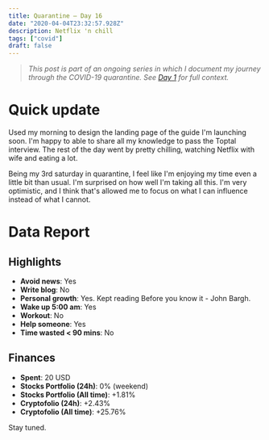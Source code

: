 ```yaml
---
title: Quarantine — Day 16
date: "2020-04-04T23:32:57.928Z"
description: Netflix 'n chill
tags: ["covid"]
draft: false
---
```


> *This post is part of an ongoing series in which I document my journey through the COVID-19 quarantine. See [Day 1](/quarantine-day-1) for full context.*

<div class="divider"></div>

# Quick update

Used my morning to design the landing page of the guide I'm launching soon. I'm happy to able to share all my knowledge to pass the Toptal interview. The rest of the day went by pretty chilling, watching Netflix with wife and eating a lot.

Being my 3rd saturday in quarantine, I feel like I'm enjoying my time even a little bit than usual. I'm surprised on how well I'm taking all this. I'm very optimistic, and I think that's allowed me to focus on what I can influence instead of what I cannot.

<div class="divider"></div>

# Data Report

## Highlights

* **Avoid news**: Yes
* **Write blog**: No
* **Personal growth**: Yes. Kept reading Before you know it - John Bargh.
* **Wake up 5:00 am**: Yes
* **Workout**: No
* **Help someone**: Yes
* **Time wasted < 90 mins**: No

## Finances

* **Spent**: 20 USD
* **Stocks Portfolio (24h)**: 0% (weekend)
* **Stocks Portfolio (All time)**: +1.81%
* **Cryptofolio (24h)**: +2.43%
* **Cryptofolio (All time)**: +25.76%

<div class="divider"></div>

Stay tuned.
